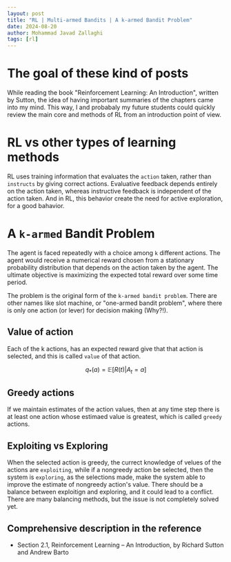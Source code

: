 ```yaml
---
layout: post
title: "RL | Multi-armed Bandits | A k-armed Bandit Problem"
date: 2024-08-20
author: Mohammad Javad Zallaghi
tags: [rl]
---
```

# The goal of these kind of posts
While reading the book "Reinforcement Learning: An Introduction", written by Sutton, the idea of having important summaries of the chapters came into my mind. This way, I and probabaly my future students could quickly review the main core and methods of RL from an introduction point of view.

# RL vs other types of learning methods
RL uses training information that evaluates the ```action``` taken, rather than ```instructs``` by giving correct actions. Evaluative feedback depends entirely on the action taken, whereas instructive feedback is independent of the action taken. And in RL, this behavior create the need for active exploration, for a good bahavior.

# A ```k-armed``` Bandit Problem
The agent is faced repeatedly with a choice among ```k``` different actions. The agent would receive a numerical reward chosen from a stationary probability distribution that depends on the action taken by the agent. The ultimate objective is maximizing the expected total reward over some time period.

The problem is the original form of the ```k-armed bandit problem```. There are other names like slot machine, or "one-armed bandit problem", where there is only one action (or lever) for decision making (Why?!).

## Value of action
Each of the k actions, has an expected reward give that that action is selected, and this is called ```value``` of that action.

$$
q_{*}(a)=\mathbb{E}[R(t)|A_{t}=a]
$$

## Greedy actions
If we maintain estimates of the action values, then at any time step there is at least one action whose estimaed value is greatest, which is called ```greedy``` actions.

## Exploiting vs Exploring
When the selected action is greedy, the currect knowledge of velues of the actions are ```exploiting```, while if a nongreedy action be selected, then the system is ```exploring```, as the selections made, make the system able to improve the estimate of nongreedy action's value. There should be a balance between exploitign and exploring, and it could lead to a conflict. There are many balancing methods, but the issue is not completely solved yet.

## Comprehensive description in the reference
- Section 2.1, Reinforcement Learning – An Introduction, by Richard Sutton and Andrew Barto
